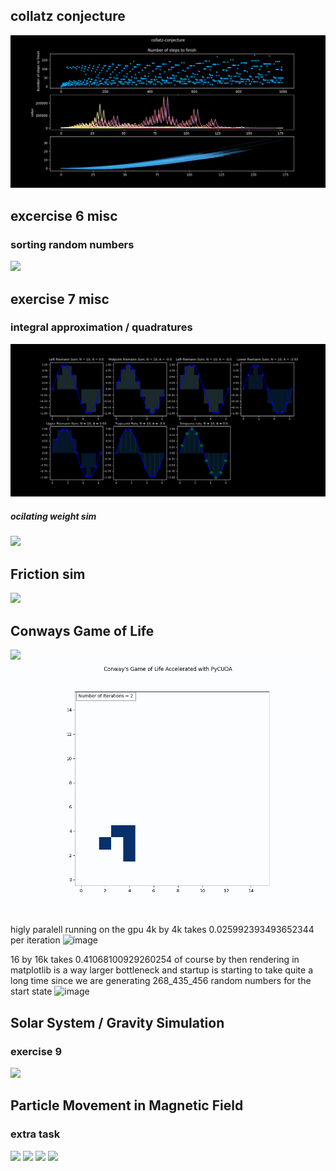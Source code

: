 


## collatz conjecture
![](https://github.com/Frederik353/Programering-og-Modelering-X/blob/main/oving_2/collatz_conjecture_visualized1.png)

## excercise 6 misc
### sorting random numbers

![](https://github.com/Frederik353/Programering-og-Modelering-X/blob/main/oving%_6/random_numbers_plotted.png)

## exercise 7 misc
### integral approximation / quadratures

![](https://github.com/Frederik353/Programering-og-Modelering-X/blob/main/oving_7/integral_aproximations.png)

##### ocilating weight sim
![](https://github.com/Frederik353/Programering-og-Modelering-X/blob/main/oving_7/spring_animation.gif)

## Friction sim
![](https://github.com/Frederik353/Programering-og-Modelering-X/blob/main/friction_sim/animation.gif)

## Conways Game of Life
![](https://github.com/Frederik353/Programering-og-Modelering-X/blob/main/oving_8/LIFE/patterns/standard.gif)
![](https://github.com/Frederik353/Programering-og-Modelering-X/blob/main/oving_8/LIFE/patterns/glider%20loop%20p64.gif)

higly paralell running on the gpu 
4k by 4k takes 0.025992393493652344 per iteration
![image](https://github.com/user-attachments/assets/b978f02d-9264-4252-9eed-d2fbe700406d)

16 by 16k  takes 0.41068100929260254
of course by then rendering in matplotlib is a way larger bottleneck
and startup is starting to take quite a long time since we are generating
268_435_456 random numbers for the start state
![image](https://github.com/user-attachments/assets/0ed9f6d6-bcbb-44da-a55e-fd618fa7b5dc)



## Solar System / Gravity Simulation 
### exercise 9

![](https://github.com/Frederik353/Programering-og-Modelering-X/blob/main/oving_9/3d%20matplotlib/animation.gif)

## Particle Movement in Magnetic Field
### extra task
![](https://github.com/Frederik353/Programering-og-Modelering-X/blob/main/extra_oppgave/v0.24.gif)
![](https://github.com/Frederik353/Programering-og-Modelering-X/blob/main/extra_oppgave/v0.4.gif)
![](https://github.com/Frederik353/Programering-og-Modelering-X/blob/main/extra_oppgave/v0.41.gif)
![](https://github.com/Frederik353/Programering-og-Modelering-X/blob/main/extra_oppgave/v0.gif)
